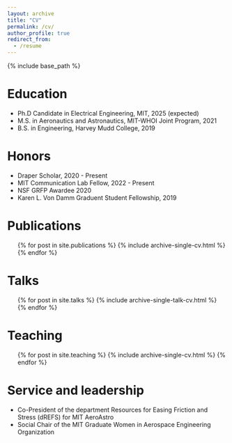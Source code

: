 ```yaml
---
layout: archive
title: "CV"
permalink: /cv/
author_profile: true
redirect_from:
  - /resume
---
```


{% include base_path %}

Education
======
* Ph.D Candidate in Electrical Engineering, MIT, 2025 (expected)
* M.S. in Aeronautics and Astronautics, MIT-WHOI Joint Program, 2021
* B.S. in Engineering, Harvey Mudd College, 2019

Honors
======
* Draper Scholar, 2020 - Present
* MIT Communication Lab Fellow, 2022 - Present
* NSF GRFP Awardee 2020
* Karen L. Von Damm Graduent Student Fellowship, 2019

Publications
======
  <ul>{% for post in site.publications %}
    {% include archive-single-cv.html %}
  {% endfor %}</ul>
  
Talks
======
  <ul>{% for post in site.talks %}
    {% include archive-single-talk-cv.html %}
  {% endfor %}</ul>
  
Teaching
======
  <ul>{% for post in site.teaching %}
    {% include archive-single-cv.html %}
  {% endfor %}</ul>
  
Service and leadership
======
* Co-President of the department Resources for Easing Friction and Stress (dREFS) for MIT AeroAstro
* Social Chair of the MIT Graduate Women in Aerospace Engineering Organization
